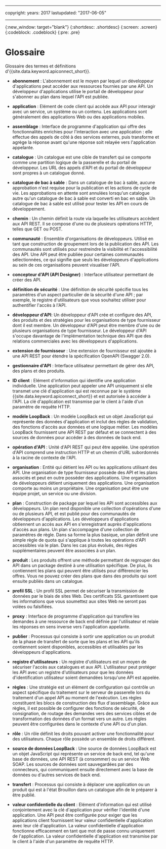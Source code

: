 ﻿---

copyright:
  years: 2017
lastupdated: "2017-06-05"

---

{:new_window: target="blank"}
{:shortdesc: .shortdesc}
{:screen: .screen}
{:codeblock: .codeblock}
{:pre: .pre}

# Glossaire

Glossaire des termes et définitions d'{{site.data.keyword.apiconnect_short}}.

- **abonnement** : L'abonnement est le moyen par lequel un développeur d'applications peut accéder aux ressources fournies par une API. Un développeur d'applications utilise le portail de développeur pour s'abonner au plan dans lequel l'API est publiée.

- **application** : Elément de code client qui accède aux API pour interagir avec un service, un système ou un contenu. Les applications sont généralement des applications Web ou des applications
mobiles.

- **assemblage** : Interface de programme d'application qui offre des fonctionnalités enrichies pour l'interaction avec une application : elle effectue des appels de côté à des services externes, puis transforme et agrège la réponse avant qu'une réponse soit relayée vers l'application appelante.

- **catalogue** :  Un catalogue est une cible de transfert qui se comporte comme une partition logique de la passerelle et du portail de développeur. Les URL des
appels d'API et du portail de développeur sont propres à un catalogue donné.

- **catalogue de bac à sable** :  Dans un catalogue de bac à sable, aucune approbation n'est requise pour la publication et les actions de cycle de vie. Les approbations en attente
sont annulées lorsqu'un catalogue autre qu'un catalogue de bac à sable est converti en bac en sable. Un catalogue de bac à sable est utilisé pour tester
les API en cours de développement.

- **chemin** : Un chemin définit la route via laquelle les utilisateurs accèdent aux API REST. Il se compose d'une ou de plusieurs opérations HTTP, telles que GET ou
POST.

- **communauté** : Ensemble d'organisations de développeurs. Utilisé en tant que
construction de groupement lors de la publication des API. Les communautés sont utilisés pour restreindre la visibilité et l'accessibilité des API. Une API peut être publiée pour certaines communautés sélectionnées, ce qui signifie que seuls les développeurs d'applications au sein de ces organisations peuvent visualiser l'API.

- **concepteur d'API (API Designer)** : Interface utilisateur permettant de créer des API.

- **définition de sécurité** : Une définition de sécurité spécifie tous les paramètres d'un aspect particulier de la sécurité d'une API ; par exemple, le registre d'utilisateurs que vous souhaitez utiliser pour authentifier l'accès à l'API.

- **développeur d'API**: Un développeur d'API crée et configure des API, des produits et des stratégies pour les organisations de type fournisseur dont il est membre. Un développeur d'API peut être membre d'une
ou de plusieurs organisations de type fournisseur. Le développeur d'API s'occupe davantage de l'implémentation technique des
API que des relations commerciales avec les développeurs d'applications.

- **extension de fournisseur** : Une extension de fournisseur est ajoutée à une API REST pour étendre la spécification OpenAPI (Swagger 2.0).

- **gestionnaire d'API** : Interface utilisateur permettant de gérer des API, des plans et des produits.

- **ID client** :  Elément d'information qui identifie une application individuelle. Une application peut appeler une API uniquement si elle transmet une clé d'application
qui est reconnue par le système {{site.data.keyword.apiconnect_short}} et est autorisée à accéder à l'API. La clé
d'application est transmise par le client à l'aide d'un paramètre de requête HTTP.

- **modèle LoopBack** : Un modèle LoopBack est un objet JavaScript qui représente des données d'application et inclut des règles de validation, des fonctions d'accès aux données et une logique métier. Les modèles LoopBack fournissent une API REST par défaut et se connectent à des sources de données pour accéder à des données de back end.

- **opération d'API** : Unité d'API REST qui peut être appelée. Une opération d'API comprend une instruction HTTP et un chemin d'URL subordonnés à la racine de contexte de l'API.

- **organisation** : Entité qui détient les API ou les applications utilisant des API. Une organisation de type fournisseur possède des API et les plans associés et peut en outre
posséder des applications. Une organisation de développeurs détient uniquement des applications. Une organisation comporte au moins un propriétaire. Une organisation peut être une
équipe projet, un service ou une division.

- **plan** : Construction de package par lequel les API sont accessibles aux développeurs. Un plan rend disponible une collection d'opérations d'une ou de plusieurs
API, et est publié pour des communautés de développeurs d'applications. Les développeurs d'applications
obtiennent un accès aux API en s'enregistrant auprès d'applications d'accès aux plans. Un plan s'accompagne d'une collection de paramètres de règle. Dans sa forme la plus basique, un plan définit une simple règle de quota qui s'applique à toutes les opérations d'API accessibles via le plan. Dans les cas plus évolués, des règles supplémentaires peuvent être
associées à un plan.

- **produit** : Les produits offrent une méthode permettant de regrouper des API dans un package destiné à une utilisation spécifique. De plus, ils contiennent les plans
qui peuvent être utilisés pour différencier les offres. Vous ne pouvez créer des plans que dans des produits qui sont ensuite publiés dans un catalogue.

- **profil SSL** : Un profil SSL permet de sécuriser la transmission de données par le biais de sites Web. Des certificats SSL garantissent que les informations
que vous soumettez aux sites Web ne seront pas volées ou falsifiées.

- **proxy** : Interface de programme d'application qui transfère les demandes à une ressource de back end définie par l'utilisateur et relaie les réponses en sens inverse vers l'application appelante.

- **publier** : Processus qui consiste à sortir une application ou un produit de la phase de transfert de sorte que les plans et les API qu'ils contiennent soient disponibles, accessibles et utilisables par les développeurs d'applications.

- **registre d'utilisateurs** : Un registre d'utilisateurs est un moyen de sécuriser l'accès aux catalogues et aux API. L'utilisateur peut protéger les API avec un registre
d'utilisateurs pour que les données d'identification utilisateur soient demandées lorsqu'une API est appelée.

- **règles** : Une stratégie est un élément de configuration qui contrôle un aspect spécifique du traitement sur le serveur de passerelle lors du traitement d'un appel API au moment de l'exécution. Les règles constituent les blocs de construction des flux d'assemblage. Grâce aux règles, il est possible de configurer des fonctions de sécurité, de
consignation, de routage des demandes vers des services cibles et de
transformation des données d'un format vers un autre. Les règles peuvent être configurées dans le contexte d'une API ou d'un plan.

- **rôle** : Un rôle définit les droits pouvant activer une fonctionnalité pour des utilisateurs. Chaque rôle possède un ensemble de droits différent.

- **source de données LoopBack** : Une source de données LoopBack est un objet JavaScript qui représente un service de back end, tel qu'une base de données, une API REST (à consommer) ou un service Web SOAP. Les sources de données sont sauvegardées par des connecteurs, qui communiquent ensuite directement avec la base de données ou d'autres services de back end.

- **transfert** : Processus qui consiste à déplacer une application ou un produit qui est à l'état Brouillon dans un catalogue afin de le préparer à être publié.

- **valeur confidentielle du client** : Elément d'information qui est utilisé conjointement avec la clé d'application pour vérifier l'identité d'une application. Une API peut être configurée
pour exiger que les applications client fournissent leur valeur confidentielle d'application
avec leur clé d'application. La valeur confidentielle d'application fonctionne efficacement
en tant que mot de passe connu uniquement de l'application. La valeur confidentielle
d'application est transmise par le client à l'aide d'un paramètre de requête HTTP.

